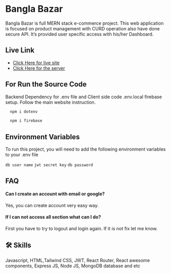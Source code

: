
# Bangla Bazar

Bangla Bazar is full MERN stack e-commerce project. This web application is focused on product management with CURD operation also have done secure API. It’s provided user specific access with his/her Dashboard.


## Live Link

 - [Click Here for live site](https://bangla-bazar-c423f.web.app/)
 - [Click Here for the server](https://github.com/abdullahMsiam/bangla-bazar-server)



## For Run the Source Code

Backend Dependency for .env file and Client side code .env.local firebase setup. Follow the main website instruction.

```bash
  npm i dotenv
```

```bash
  npm i firebase
```


## Environment Variables

To run this project, you will need to add the following environment variables to your .env file

`db user name`
`jwt secret key`
`db password`


## FAQ

#### Can I create an account with email or google?

Yes, you can create account very easy way.

#### If I can not access all section what can I do?

First you have to try to logout and login again. If it is not fix let me know. 


## 🛠 Skills
Javascript, HTML,Tailwind CSS, JWT, React Router, React awesome components, Express JS, Node JS, MongoDB database and etc

